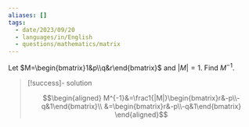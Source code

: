 ```yaml
---
aliases: []
tags:
  - date/2023/09/20
  - languages/in/English
  - questions/mathematics/matrix
---
```


Let $M=\begin{bmatrix}1&p\\q&r\end{bmatrix}$ and $|M|=1$. Find $M^{-1}$.

> [!success]- solution
>
> $$\begin{aligned}
M^{-1}&=\frac1{|M|}\begin{bmatrix}r&-p\\-q&1\end{bmatrix}\\
&=\begin{bmatrix}r&-p\\-q&1\end{bmatrix}
\end{aligned}$$
